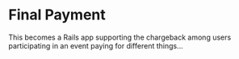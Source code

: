 Final Payment
=============

This becomes a Rails app supporting the chargeback among users participating in an event paying for different things...
